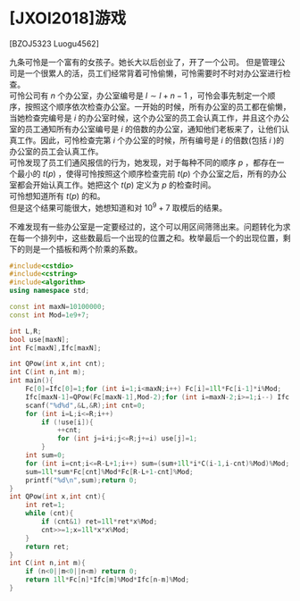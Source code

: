 # [JXOI2018]游戏
[BZOJ5323 Luogu4562]

九条可怜是一个富有的女孩子。她长大以后创业了，开了一个公司。
但是管理公司是一个很累人的活，员工们经常背着可怜偷懒，可怜需要时不时对办公室进行检查。  
可怜公司有 $n$ 个办公室，办公室编号是 $l\sim l+n-1$ ，可怜会事先制定一个顺序，按照这个顺序依次检查办公室。一开始的时候，所有办公室的员工都在偷懒，当她检查完编号是 $i$ 的办公室时候，这个办公室的员工会认真工作，并且这个办公室的员工通知所有办公室编号是 $i$ 的倍数的办公室，通知他们老板来了，让他们认真工作。因此，可怜检查完第 $i$ 个办公室的时候，所有编号是 $i$ 的倍数(包括 $i$ )的办公室的员工会认真工作。  
可怜发现了员工们通风报信的行为，她发现，对于每种不同的顺序 $p$ ，都存在一个最小的 $t(p)$ ，使得可怜按照这个顺序检查完前 $t(p)$ 个办公室之后，所有的办公室都会开始认真工作。她把这个 $t(p)$ 定义为 $p$ 的检查时间。  
可怜想知道所有 $t(p)$ 的和。   
但是这个结果可能很大，她想知道和对 $10^9+7$ 取模后的结果。

不难发现有一些办公室是一定要经过的，这个可以用区间筛筛出来。问题转化为求在每一个排列中，这些数最后一个出现的位置之和。枚举最后一个的出现位置，剩下的则是一个插板和两个阶乘的系数。

```cpp
#include<cstdio>
#include<cstring>
#include<algorithm>
using namespace std;

const int maxN=10100000;
const int Mod=1e9+7;

int L,R;
bool use[maxN];
int Fc[maxN],Ifc[maxN];

int QPow(int x,int cnt);
int C(int n,int m);
int main(){
    Fc[0]=Ifc[0]=1;for (int i=1;i<maxN;i++) Fc[i]=1ll*Fc[i-1]*i%Mod;
    Ifc[maxN-1]=QPow(Fc[maxN-1],Mod-2);for (int i=maxN-2;i>=1;i--) Ifc[i]=1ll*Ifc[i+1]*(i+1)%Mod;
    scanf("%d%d",&L,&R);int cnt=0;
    for (int i=L;i<=R;i++)
        if (!use[i]){
            ++cnt;
            for (int j=i+i;j<=R;j+=i) use[j]=1;
        }
    int sum=0;
    for (int i=cnt;i<=R-L+1;i++) sum=(sum+1ll*i*C(i-1,i-cnt)%Mod)%Mod;
    sum=1ll*sum*Fc[cnt]%Mod*Fc[R-L+1-cnt]%Mod;
    printf("%d\n",sum);return 0;
}
int QPow(int x,int cnt){
    int ret=1;
    while (cnt){
        if (cnt&1) ret=1ll*ret*x%Mod;
        cnt>>=1;x=1ll*x*x%Mod;
    }
    return ret;
}
int C(int n,int m){
    if (n<0||m<0||n<m) return 0;
    return 1ll*Fc[n]*Ifc[m]%Mod*Ifc[n-m]%Mod;
}
```